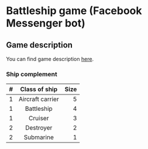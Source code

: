 # Battleship game (Facebook Messenger bot)

## Game description

You can find game description [here](https://en.wikipedia.org/wiki/Battleship_%28game%29#Description).

### Ship complement

| #   | Class of ship  | Size  |
| --- |:--------------------:| -----:|
| 1 | Aircraft carrier | 5 |
| 1 | Battleship       | 4 |
| 1 | Cruiser          | 3 |
| 2 | Destroyer        | 2 |
| 2 | Submarine        | 1 |


